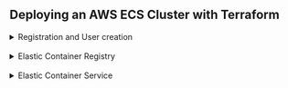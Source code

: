 ## Deploying an AWS ECS Cluster with Terraform

<details>
<summary>Registration and User creation</summary>
<br/>

![](screenshots/registered.png)
![](screenshots/user.png)

Also AWS CLI installed

![](screenshots/aws_version.png)

</details>

<br/>

<details>

<summary>Elastic Container Registry</summary>

#### AWS and docker provider configuration with credentials 

![](screenshots/provider.png)
> aws_caller_identity and aws_ecr_authorization_token are data sources that automatically
exports credentials for an ECR

<br/>

Defined variable of repositories as list and used the `for_each` meta-argument and `toset` function
to declare multiple similar resources

![](screenshots/vars.png)

![](screenshots/ecr.png)

>After repos had been created, removed repo state from terraform, so it'd not be destroyed
when switching it to a data source

#### Created repositories: 

![](screenshots/repos.png)

<br/> 
  
**While building images, faced issue below and couldn't fix it.**

![](screenshots/issue.png)
`docker_registry_image` strips the file permissions during handling of the context archive

https://github.com/kreuzwerker/terraform-provider-docker/issues/293

<br/>
  
Thus i resorted to traditional method: built images using docker-compose,
tagged and push with docker cli commands

![](screenshots/tags.png)
![](screenshots/aws_nginx.png)
![](screenshots/aws_node.png)
![](screenshots/aws_mongo.png)

</details>

<br/>

<details>
<summary>Elastic Container Service</summary>
<br/>

**Having second service i'd like to separate infra as follows:**

![](screenshots/struct.png)
> So it consists of ECR and ECS modules with its own independent state  
and aws-base-module that represents abstraction.

ECS module is too way contentful, so:
https://github.com/tsiotska/CloudTech-studying/blob/aws/terraform-aws/ecs-module/main.tf

**For ECS there have been created next resources:**
* aws_iam_role (policy_arn: AmazonECSTaskExecutionRolePolicy)
* aws_ecs_cluster
* aws_ecs_service with load_balancer and network_configuration 
* aws_security_group for service network and load balancer
* single aws_ecs_task_definition with containers definitions referencing mongo, node, nginx images
* aws_default_vpc and aws_default_subnet

<br/>

**Referencing by the DNS name it throws 503 error, 
as my nginx expects to work with ssl certificate 
and database requires initialization and output place specified, which is not done for now**

**But there are previously described successes:**
<br/>

![](screenshots/service.png)
***
![](screenshots/task.png)
***
![](screenshots/containers.png)
***
![](screenshots/lb.png)
***
![](screenshots/group.png)
***
![](screenshots/vpc.png)

</details>
